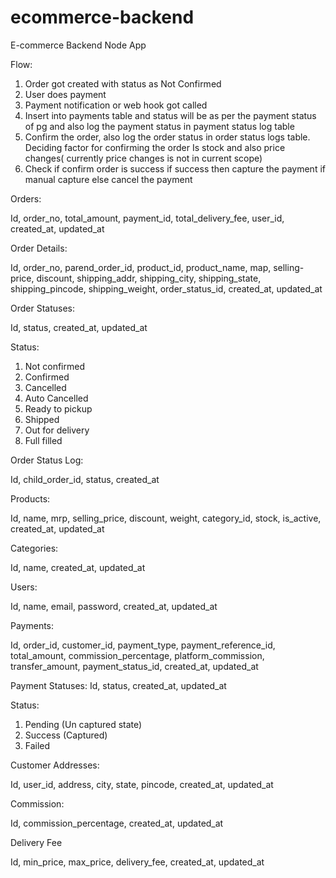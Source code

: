 # ecommerce-backend
E-commerce Backend Node App

Flow:
1. Order got created with status as Not Confirmed
2. User does payment
3. Payment notification or web hook got called
4. Insert into payments table and status will be as per the payment status of pg and also log the payment status in payment status log table
5. Confirm the order, also log the order status in order status logs table. Deciding factor for confirming the order Is stock and also price changes( currently price changes is not in current scope)
6. Check if confirm order is success if success then capture the payment if manual capture else cancel the payment

Orders: 

Id, order_no, total_amount, payment_id, total_delivery_fee, user_id, created_at, updated_at

Order Details:

Id, order_no, parend_order_id, product_id, product_name, map, selling-price, discount, shipping_addr, shipping_city, shipping_state, shipping_pincode, shipping_weight, order_status_id, created_at, updated_at

Order Statuses:

Id, status, created_at, updated_at

Status:
1. Not confirmed
2. Confirmed
3. Cancelled
4. Auto Cancelled
5. Ready to pickup
6. Shipped
7. Out for delivery
8. Full filled

Order Status Log:

Id, child_order_id, status, created_at

Products: 

Id, name, mrp, selling_price, discount, weight, category_id, stock, is_active, created_at, updated_at

Categories:

Id, name, created_at, updated_at

Users:

Id, name, email, password, created_at, updated_at

Payments:

Id, order_id, customer_id, payment_type, payment_reference_id, total_amount, commission_percentage, platform_commission, transfer_amount, payment_status_id, created_at, updated_at

Payment Statuses:
Id, status, created_at, updated_at

Status: 
1. Pending (Un captured state)
2. Success (Captured)
3. Failed

Customer Addresses:

Id, user_id, address, city, state, pincode,  created_at, updated_at

Commission:

Id, commission_percentage, created_at, updated_at

Delivery Fee

Id, min_price, max_price, delivery_fee, created_at, updated_at